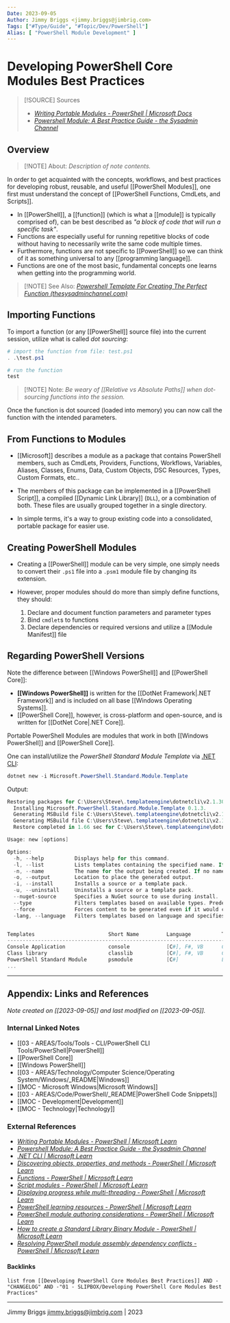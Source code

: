 ```yaml
---
Date: 2023-09-05
Author: Jimmy Briggs <jimmy.briggs@jimbrig.com>
Tags: ["#Type/Guide", "#Topic/Dev/PowerShell"]
Alias: [ "PowerShell Module Development" ]
---
```


# Developing PowerShell Core Modules Best Practices

> [!SOURCE] Sources
> - *[Writing Portable Modules - PowerShell | Microsoft Docs](https://docs.microsoft.com/en-us/powershell/scripting/dev-cross-plat/writing-portable-modules?view=powershell-7.2)*
>- *[Powershell Module: A Best Practice Guide - the Sysadmin Channel](https://thesysadminchannel.com/powershell-module/)*

## Overview

> [!NOTE] About: *Description of note contents.*

In order to get acquainted with the concepts, workflows, and best practices for developing robust, reusable, and useful [[PowerShell Modules]], one first must understand the concept of [[PowerShell Functions, CmdLets, and Scripts]].

- In [[PowerShell]], a [[function]] (which is what a [[module]] is typically comprised of), can be best described as *"a block of code that will run a specific task"*.
- Functions are especially useful for running repetitive blocks of code without having to necessarily write the same code multiple times.
- Furthermore, functions are not specific to [[PowerShell]] so we can think of it as something universal to any [[programming language]]. 
- Functions are one of the most basic, fundamental concepts one learns when getting into the programming world.

> [!NOTE] See Also: *[Powershell Template For Creating The Perfect Function (thesysadminchannel.com)](https://thesysadminchannel.com/powershell-template/)*

## Importing Functions

To import a function (or any [[PowerShell]] source file) into the current session, utilize what is called *dot sourcing*:

```powershell
# import the function from file: test.ps1
. .\test.ps1

# run the function
test
```

> [!NOTE] Note: *Be weary of [[Relative vs Absolute Paths]] when dot-sourcing functions into the session.*

Once the function is dot sourced (loaded into memory) you can now call the function with the intended parameters.

## From Functions to Modules

- [[Microsoft]] describes a module as a package that contains PowerShell members, such as CmdLets, Providers, Functions, Workflows, Variables, Aliases, Classes, Enums, Data, Custom Objects, DSC Resources, Types, Custom Formats, etc.. 

- The members of this package can be implemented in a [[PowerShell Script]], a compiled [[Dynamic Link Library]] (`DLL`), or a combination of both. These files are usually grouped together in a single directory.

- In simple terms, it's a way to group existing code into a consolidated, portable package for easier use.

## Creating PowerShell Modules

- Creating a [[PowerShell]] module can be very simple, one simply needs to convert their `.ps1` file into a `.psm1` module file by changing its extension.

- However, proper modules should do more than simply define functions, they should:
	1. Declare and document function parameters and parameter types
	2. Bind `cmdlet`s to functions
	3. Declare dependencies or required versions and utilize a [[Module Manifest]] file

## Regarding PowerShell Versions

Note the difference between [[Windows PowerShell]] and [[PowerShell Core]]:

- **[[Windows PowerShell]]** is written for the [[DotNet Framework|.NET Framework]] and is included on all base [[Windows Operating Systems]].
- [[PowerShell Core]], however, is cross-platform and open-source, and is written for [[DotNet Core|.NET Core]].

Portable PowerShell Modules are modules that work in both [[Windows PowerShell]] and [[PowerShell Core]].

One can install/utilize the *PowerShell Standard Module Template* via [.NET CLI](https://docs.microsoft.com/en-us/dotnet/core/tools/?tabs=netcore2x):

```powershell
dotnet new -i Microsoft.PowerShell.Standard.Module.Template
```

Output:

```powershell
Restoring packages for C:\Users\Steve\.templateengine\dotnetcli\v2.1.302\scratch\restore.csproj...
  Installing Microsoft.PowerShell.Standard.Module.Template 0.1.3.
  Generating MSBuild file C:\Users\Steve\.templateengine\dotnetcli\v2.1.302\scratch\obj\restore.csproj.nuget.g.props.
  Generating MSBuild file C:\Users\Steve\.templateengine\dotnetcli\v2.1.302\scratch\obj\restore.csproj.nuget.g.targets.
  Restore completed in 1.66 sec for C:\Users\Steve\.templateengine\dotnetcli\v2.1.302\scratch\restore.csproj.

Usage: new [options]

Options:
  -h, --help          Displays help for this command.
  -l, --list          Lists templates containing the specified name. If no name is specified, lists all templates.
  -n, --name          The name for the output being created. If no name is specified, the name of the current directory is used.
  -o, --output        Location to place the generated output.
  -i, --install       Installs a source or a template pack.
  -u, --uninstall     Uninstalls a source or a template pack.
  --nuget-source      Specifies a NuGet source to use during install.
  --type              Filters templates based on available types. Predefined values are "project", "item" or "other".
  --force             Forces content to be generated even if it would change existing files.
  -lang, --language   Filters templates based on language and specifies the language of the template to create.


Templates                        Short Name         Language          Tags
-----------------------------------------------------------------------------------------------
Console Application              console            [C#], F#, VB      Common/Console
Class library                    classlib           [C#], F#, VB      Common/Library
PowerShell Standard Module       psmodule           [C#]              Library/PowerShell/Module
...
```

***

## Appendix: Links and References

*Note created on [[2023-09-05]] and last modified on [[2023-09-05]].*

### Internal Linked Notes

- [[03 - AREAS/Tools/Tools - CLI/PowerShell CLI Tools/PowerShell|PowerShell]]
- [[PowerShell Core]]
- [[Windows PowerShell]]
- [[03 - AREAS/Technology/Computer Science/Operating System/Windows/_README|Windows]]
- [[MOC - Microsoft Windows|Microsoft Windows]]
- [[03 - AREAS/Code/PowerShell/_README|PowerShell Code Snippets]]
- [[MOC - Development|Development]]
- [[MOC - Technology|Technology]]

### External References

- *[Writing Portable Modules - PowerShell | Microsoft Learn](https://learn.microsoft.com/en-us/powershell/scripting/dev-cross-plat/writing-portable-modules?view=powershell-7.3)*
- *[Powershell Module: A Best Practice Guide - the Sysadmin Channel](https://thesysadminchannel.com/powershell-module/)*
- *[.NET CLI | Microsoft Learn](https://learn.microsoft.com/en-us/dotnet/core/tools/?tabs=netcore2x)*
- *[Discovering objects, properties, and methods - PowerShell | Microsoft Learn](https://learn.microsoft.com/en-us/powershell/scripting/learn/ps101/03-discovering-objects?view=powershell-7.3)*
- *[Functions - PowerShell | Microsoft Learn](https://learn.microsoft.com/en-us/powershell/scripting/learn/ps101/09-functions?view=powershell-7.3)*
- *[Script modules - PowerShell | Microsoft Learn](https://learn.microsoft.com/en-us/powershell/scripting/learn/ps101/10-script-modules?view=powershell-7.3)*
- *[Displaying progress while multi-threading - PowerShell | Microsoft Learn](https://learn.microsoft.com/en-us/powershell/scripting/learn/deep-dives/write-progress-across-multiple-threads?view=powershell-7.3)*
- *[PowerShell learning resources - PowerShell | Microsoft Learn](https://learn.microsoft.com/en-us/powershell/scripting/learn/more-powershell-learning?view=powershell-7.3)*
- *[PowerShell module authoring considerations - PowerShell | Microsoft Learn](https://learn.microsoft.com/en-us/powershell/scripting/dev-cross-plat/performance/module-authoring-considerations?view=powershell-7.3)*
- *[How to create a Standard Library Binary Module - PowerShell | Microsoft Learn](https://learn.microsoft.com/en-us/powershell/scripting/dev-cross-plat/create-standard-library-binary-module?view=powershell-7.3)*
- *[Resolving PowerShell module assembly dependency conflicts - PowerShell | Microsoft Learn](https://learn.microsoft.com/en-us/powershell/scripting/dev-cross-plat/resolving-dependency-conflicts?view=powershell-7.3)*

#### Backlinks

```dataview
list from [[Developing PowerShell Core Modules Best Practices]] AND -"CHANGELOG" AND -"01 - SLIPBOX/Developing PowerShell Core Modules Best Practices"
```


***

Jimmy Briggs <jimmy.briggs@jimbrig.com> | 2023

